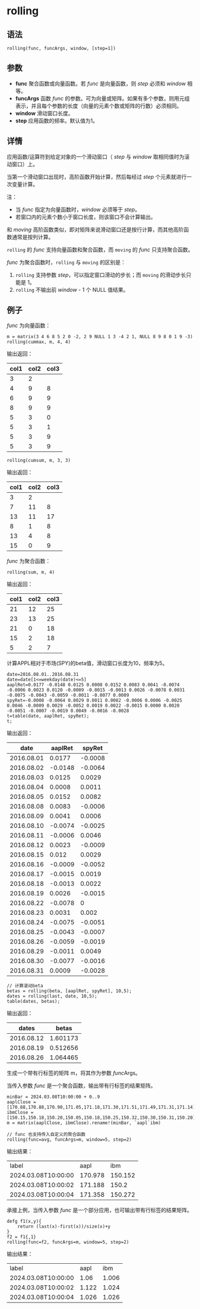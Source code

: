 # rolling

## 语法

`rolling(func, funcArgs, window, [step=1])`

## 参数

* **func** 聚合函数或向量函数。若 *func* 是向量函数，则 *step*
  必须和 *window* 相等。
* **funcArgs** 函数 *func*
  的参数。可为向量或矩阵。如果有多个参数，则用元组表示，并且每个参数的长度（向量的元素个数或矩阵的行数）必须相同。
* **window** 滑动窗口长度。
* **step** 应用函数的频率。默认值为1。

## 详情

应用函数/运算符到给定对象的一个滑动窗口（ *step* 与 *window*
取相同值时为滚动窗口）上。

当第一个滑动窗口出现时，高阶函数开始计算，然后每经过 *step* 个元素就进行一次变量计算。

注：

* 当 *func* 指定为向量函数时，*window* 必须等于
  *step*。
* 若窗口内的元素个数小于窗口长度，则该窗口不会计算输出。

和 *moving* 高阶函数类似，即对矩阵来说滑动窗口还是按行计算，而其他高阶函数通常是按列计算。

`rolling` 的 *func* 支持向量函数和聚合函数，而
`moving` 的 *func* 只支持聚合函数。

*func* 为聚合函数时，`rolling` 与
`moving` 的区别是：

1. `rolling` 支持参数 *step*，可以指定窗口滑动的步长；而
   `moving` 的滑动步长只能是 1。
2. `rolling` 不输出前 *window* - 1 个 NULL
   值结果。

## 例子

*func* 为向量函数：

```
m = matrix(3 4 6 8 5 2 0 -2, 2 9 NULL 1 3 -4 2 1, NULL 8 9 8 0 1 9 -3)
rolling(cummax, m, 4, 4)
```

输出返回：

| col1 | col2 | col3 |
| --- | --- | --- |
| 3 | 2 |  |
| 4 | 9 | 8 |
| 6 | 9 | 9 |
| 8 | 9 | 9 |
| 5 | 3 | 0 |
| 5 | 3 | 1 |
| 5 | 3 | 9 |
| 5 | 3 | 9 |

```
rolling(cumsum, m, 3, 3)
```

输出返回：

| col1 | col2 | col3 |
| --- | --- | --- |
| 3 | 2 |  |
| 7 | 11 | 8 |
| 13 | 11 | 17 |
| 8 | 1 | 8 |
| 13 | 4 | 8 |
| 15 | 0 | 9 |

*func* 为聚合函数：

```
rolling(sum, m, 4)
```

输出返回：

| col1 | col2 | col3 |
| --- | --- | --- |
| 21 | 12 | 25 |
| 23 | 13 | 25 |
| 21 | 0 | 18 |
| 15 | 2 | 18 |
| 5 | 2 | 7 |

计算APPL相对于市场(SPY)的beta值，滑动窗口长度为10，频率为5。

```
date=2016.08.01..2016.08.31
date=date[1<=weekday(date)<=5]
aaplRet=0.0177 -0.0148 0.0125 0.0008 0.0152 0.0083 0.0041 -0.0074 -0.0006 0.0023 0.0120 -0.0009 -0.0015 -0.0013 0.0026 -0.0078 0.0031 -0.0075 -0.0043 -0.0059 -0.0011 -0.0077 0.0009
spyRet=-0.0008 -0.0064 0.0029 0.0011 0.0082 -0.0006 0.0006 -0.0025 0.0046 -0.0009 0.0029 -0.0052 0.0019 0.0022 -0.0015 0.0000 0.0020 -0.0051 -0.0007 -0.0019 0.0049 -0.0016 -0.0028
t=table(date, aaplRet, spyRet);
t;
```

输出返回：

| date | aaplRet | spyRet |
| --- | --- | --- |
| 2016.08.01 | 0.0177 | -0.0008 |
| 2016.08.02 | -0.0148 | -0.0064 |
| 2016.08.03 | 0.0125 | 0.0029 |
| 2016.08.04 | 0.0008 | 0.0011 |
| 2016.08.05 | 0.0152 | 0.0082 |
| 2016.08.08 | 0.0083 | -0.0006 |
| 2016.08.09 | 0.0041 | 0.0006 |
| 2016.08.10 | -0.0074 | -0.0025 |
| 2016.08.11 | -0.0006 | 0.0046 |
| 2016.08.12 | 0.0023 | -0.0009 |
| 2016.08.15 | 0.012 | 0.0029 |
| 2016.08.16 | -0.0009 | -0.0052 |
| 2016.08.17 | -0.0015 | 0.0019 |
| 2016.08.18 | -0.0013 | 0.0022 |
| 2016.08.19 | 0.0026 | -0.0015 |
| 2016.08.22 | -0.0078 | 0 |
| 2016.08.23 | 0.0031 | 0.002 |
| 2016.08.24 | -0.0075 | -0.0051 |
| 2016.08.25 | -0.0043 | -0.0007 |
| 2016.08.26 | -0.0059 | -0.0019 |
| 2016.08.29 | -0.0011 | 0.0049 |
| 2016.08.30 | -0.0077 | -0.0016 |
| 2016.08.31 | 0.0009 | -0.0028 |

```
// 计算滚动beta
betas = rolling(beta, [aaplRet, spyRet], 10,5);
dates = rolling(last, date, 10,5);
table(dates, betas);
```

输出返回：

| dates | betas |
| --- | --- |
| 2016.08.12 | 1.601173 |
| 2016.08.19 | 0.512656 |
| 2016.08.26 | 1.064465 |

生成一个带有行标签的矩阵 m，将其作为参数 *func*Args。

当传入参数 *func* 是一个聚合函数，输出带有行标签的结果矩阵。

```
minBar = 2024.03.08T10:00:00 + 0..9
aaplClose = [170.88,170.88,170.90,171.05,171.18,171.30,171.51,171.49,171.31,171.14]
ibmClose = [150.15,150.18,150.20,150.05,150.18,150.25,150.32,150.30,150.31,150.20]
m = matrix(aaplClose, ibmClose).rename!(minBar, `aapl`ibm)

// func 也支持传入自定义的聚合函数
rolling(func=avg, funcArgs=m, window=5, step=2)
```

输出结果：

|  |  |  |
| --- | --- | --- |
| label | aapl | ibm |
| 2024.03.08T10:00:00 | 170.978 | 150.152 |
| 2024.03.08T10:00:02 | 171.188 | 150.2 |
| 2024.03.08T10:00:04 | 171.358 | 150.272 |

承接上例，当传入参数 *func* 是一个部分应用，也可输出带有行标签的结果矩阵。

```
defg f1(x,y){
	return (last(x)-first(x))/size(x)+y
}
f2 = f1{,1}
rolling(func=f2, funcArgs=m, window=5, step=2)
```

输出结果：

|  |  |  |
| --- | --- | --- |
| label | aapl | ibm |
| 2024.03.08T10:00:00 | 1.06 | 1.006 |
| 2024.03.08T10:00:02 | 1.122 | 1.024 |
| 2024.03.08T10:00:04 | 1.026 | 1.026 |


